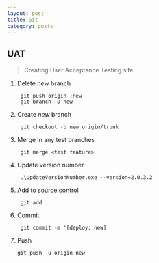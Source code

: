 ```yaml
---
layout: post
title: Git
category: posts
---
```


## UAT
> Creating User Acceptance Testing site

1. Delete *new* branch

        git push origin :new
        git branch -D new

2. Create *new* branch

        git checkout -b new origin/trunk

3. Merge in any test branches

        git merge <test feature>

4. Update version number

        .\UpdateVersionNumber.exe --version=2.0.3.2

5. Add to source control

        git add .

6. Commit

        git commit -m '[deploy: new]'

7.  Push

        git push -u origin new

